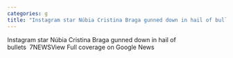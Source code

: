 ```yaml
---
categories: g
title: "Instagram star Núbia Cristina Braga gunned down in hail of bullets  7NEWS"
---
```

Instagram star Núbia Cristina Braga gunned down in hail of bullets&nbsp;&nbsp;7NEWSView Full coverage on Google News